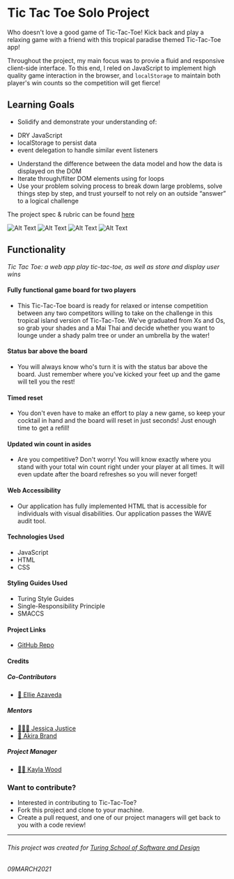 # Tic Tac Toe Solo Project

Who doesn't love a good game of Tic-Tac-Toe! Kick back and play a relaxing game with a friend with this tropical paradise themed Tic-Tac-Toe app!

Throughout the project, my main focus was to provie a fluid and responsive client-side interface. To this end, I reled on JavaScript to implement high quality game interaction in the browser, and `localStorage` to maintain both player's win counts so the competition will get fierce!

## Learning Goals

* Solidify and demonstrate your understanding of:
- DRY JavaScript
- localStorage to persist data
- event delegation to handle similar event listeners
* Understand the difference between the data model and how the data is displayed on the DOM
* Iterate through/filter DOM elements using for loops
* Use your problem solving process to break down large problems, solve things step by step, and trust yourself to not rely on an outside “answer” to a logical challenge


The project spec & rubric can be found [here](https://frontend.turing.io/projects/module-1/tic-tac-toe-solo.html)

![Alt Text](<img width="977" alt="Screen Shot 2021-03-09 at 8 43 39 PM" src="https://user-images.githubusercontent.com/76409536/110573594-c2a93780-8118-11eb-9b34-5e4cb317afe6.png">)
![Alt Text](<img width="975" alt="Screen Shot 2021-03-09 at 8 44 37 PM" src="https://user-images.githubusercontent.com/76409536/110573657-deacd900-8118-11eb-9c50-4320fc81673e.png">)
![Alt Text](<img width="977" alt="Screen Shot 2021-03-09 at 8 45 03 PM" src="https://user-images.githubusercontent.com/76409536/110573663-e0769c80-8118-11eb-9109-3ec16116097c.png">)
![Alt Text](<img width="917" alt="Screen Shot 2021-03-09 at 8 46 02 PM" src="https://user-images.githubusercontent.com/76409536/110573665-e2406000-8118-11eb-9726-33870400ea85.png">)



## Functionality
*Tic Tac Toe: a web app play tic-tac-toe, as well as store and display user wins*

#### Fully functional game board for two players
- This Tic-Tac-Toe board is ready for relaxed or intense competition between any two competitors willing to take on the challenge in this tropical island version of Tic-Tac-Toe. We've graduated from Xs and Os, so grab your shades and a Mai Thai and decide whether you want to lounge under a shady palm tree or under an umbrella by the water!

#### Status bar above the board
- You will always know who's turn it is with the status bar above the board. Just remember where you've kicked your feet up and the game will tell you the rest!

#### Timed reset
- You don't even have to make an effort to play a new game, so keep your cocktail in hand and the board will reset in just seconds! Just enough time to get a refill!

#### Updated win count in asides
- Are you competitive? Don't worry! You will know exactly where you stand with your total win count right under your player at all times. It will even update after the board refreshes so you will never forget!

#### Web Accessibility
- Our application has fully implemented HTML that is accessible for individuals with visual disabilities. Our application passes the WAVE audit tool.

#### Technologies Used
- JavaScript
- HTML
- CSS

#### Styling Guides Used
- Turing Style Guides
- Single-Responsibility Principle
- SMACCS

#### Project Links
- [GitHub Repo](https://github.com/EllieAzaveda/Tic-Tac-Toe)

#### Credits
##### Co-Contributors
- [🧚 Ellie Azaveda](https://github.com/EllieAzaveda)

##### Mentors
- [🦸🏻‍♀️ Jessica Justice](https://github.com/m1073496)
- [🦸‍ Akira Brand](https://github.com/AkiraBrand)

##### Project Manager
- [👩🏻‍ Kayla Wood](https://github.com/kaylaewood)

### Want to contribute?
- Interested in contributing to Tic-Tac-Toe?
- Fork this project and clone to your machine.
- Create a pull request, and one of our project managers will get back to you with a code review!

**************************************************************************

###### This project was created for [Turing School of Software and Design](https://turing.io/)
###### 09MARCH2021
